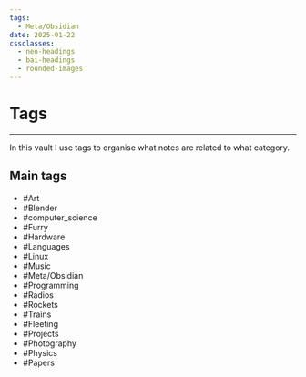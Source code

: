 ```yaml
---
tags:
  - Meta/Obsidian
date: 2025-01-22
cssclasses:
  - neo-headings
  - bai-headings
  - rounded-images
---
```

# Tags

***
In this vault I use tags to organise what notes are related to what category.

## Main tags 
- #Art 
- #Blender 
- #computer_science 
- #Furry 
- #Hardware 
- #Languages 
- #Linux 
- #Music 
- #Meta/Obsidian 
- #Programming 
- #Radios 
- #Rockets 
- #Trains 
- #Fleeting 
- #Projects 
- #Photography 
- #Physics 
- #Papers 